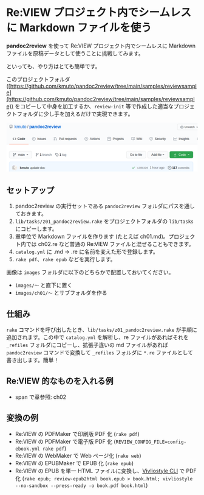 # Re:VIEW プロジェクト内でシームレスに Markdown ファイルを使う

**pandoc2review** を使って Re:VIEW プロジェクト内でシームレスに Markdown ファイルを原稿データとして使うことに挑戦してみます。

といっても、やり方はとても簡単です。

このプロジェクトフォルダ ([https://github.com/kmuto/pandoc2review/tree/main/samples/reviewsample](https://github.com/kmuto/pandoc2review/tree/main/samples/reviewsample)) をコピーして中身を加工するか、`review-init` 等で作成した適当なプロジェクトフォルダに少し手を加えるだけで実現できます。

![pandoc2review](images/pandoc2review.png)

## セットアップ

1. pandoc2review の実行セットである `pandoc2review` フォルダにパスを通しておきます。
2. `lib/tasks/z01_pandoc2review.rake` をプロジェクトフォルダの `lib/tasks` にコピーします。
3. 章単位で Markdown ファイルを作ります (たとえば ch01.md)。プロジェクト内では ch02.re など普通の Re:VIEW ファイルと混ぜることもできます。
4. `catalog.yml` に .md → .re に名前を変えた形で登録します。
5. `rake pdf`、`rake epub` などを実行します。

画像は `images` フォルダに以下のどちらかで配置しておいてください。

- `images/〜` と直下に置く
- `images/ch01/〜` とサブフォルダを作る

## 仕組み

`rake` コマンドを呼び出したとき、`lib/tasks/z01_pandoc2review.rake` が手順に追加されます。この中で `catalog.yml` を解析し、re ファイルがあればそれを `_refiles` フォルダにコピーし、拡張子違いの md ファイルがあれば `pandoc2review` コマンドで変換して `_refiles` フォルダに `*.re` ファイルとして書き出します。簡単！

## Re:VIEW 的なものを入れる例

- span で章参照: <span class="chapref">ch02</span>

## 変換の例

- Re:VIEW の PDFMaker で印刷版 PDF 化 (`rake pdf`)
- Re:VIEW の PDFMaker で電子版 PDF 化 (`REVIEW_CONFIG_FILE=config-ebook.yml rake pdf`)
- Re:VIEW の WebMaker で Web ページ化 (`rake web`)
- Re:VIEW の EPUBMaker で EPUB 化 (`rake epub`)
- Re:VIEW の EPUB を単一 HTML ファイルに変換し、[Vivliostyle CLI](https://vivliostyle.org/ja/getting-started/#vivliostyle-cli) で PDF 化 (`rake epub; review-epub2html book.epub > book.html; vivliostyle --no-sandbox --press-ready -o book.pdf book.html`)
